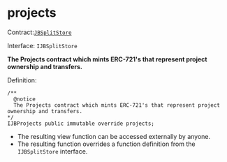 # projects

Contract:[`JBSplitStore`](../)​‌

Interface: `IJBSplitStore`

**The Projects contract which mints ERC-721's that represent project ownership and transfers.**

Definition:

```solidity
/** 
  @notice 
  The Projects contract which mints ERC-721's that represent project ownership and transfers.
*/ 
IJBProjects public immutable override projects;
```

* The resulting view function can be accessed externally by anyone. 
* The resulting function overrides a function definition from the `IJBSplitStore` interface.

